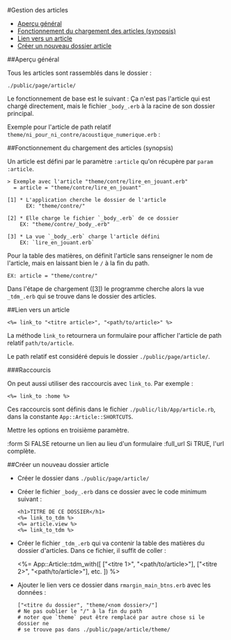 #Gestion des articles

* [Aperçu général](#apercu_general)
* [Fonctionnement du chargement des articles (synopsis)](#fonctionnement_chargement_article)
* [Lien vers un article](#lien_vers_un_article)
* [Créer un nouveau dossier article](#creer_nouveau_dossier_article)

<a name='apercu_general'></a>
##Aperçu général

Tous les articles sont rassemblés dans le dossier&nbsp;:

    ./public/page/article/

Le fonctionnement de base est le suivant&nbsp;: Ça n'est pas l'article qui est chargé directement, mais le fichier `_body_.erb` à la racine de son dossier principal.

Exemple pour l'article de path relatif `theme/ni_pour_ni_contre/acoustique_numerique.erb`&nbsp;:

<a name='fonctionnement_chargement_article'></a>
##Fonctionnement du chargement des articles (synopsis)

Un article est défini par le paramètre `:article` qu'on récupère par `param :article`.

    > Exemple avec l'article "theme/contre/lire_en_jouant.erb"
      = article = "theme/contre/lire_en_jouant"
      
    [1] * L'application cherche le dossier de l'article
          EX: "theme/contre/"
    
    [2] * Elle charge le fichier `_body_.erb` de ce dossier
        EX: "theme/contre/_body_.erb"
    
    [3] * La vue `_body_.erb` charge l'article défini
        EX: `lire_en_jouant.erb`

Pour la table des matières, on définit l'article sans renseigner le nom de l'article, mais en laissant bien le `/` à la fin du path.

    EX: article = "theme/contre/"

Dans l'étape de chargement ([3]) le programme cherche alors la vue `_tdm_.erb` qui se trouve dans le dossier des articles.

<a name='lien_vers_un_article'></a>
##Lien vers un article

    <%= link_to "<titre article>", "<path/to/article>" %>

La méthode `link_to` retournera un formulaire pour afficher l'article de path relatif `path/to/article`.

Le path relatif est considéré depuis le dossier `./public/page/article/`.

###Raccourcis

On peut aussi utiliser des raccourcis avec `link_to`. Par exemple&nbsp;:

    <%= link_to :home %>

Ces raccourcis sont définis dans le fichier `./public/lib/App/article.rb`, dans la constante `App::Article::SHORTCUTS`.

Mettre les options en troisième paramètre.

  :form       Si FALSE retourne un lien au lieu d'un formulaire
  :full_url   Si TRUE, l'url complète.

<a name='creer_nouveau_dossier_article'></a>
##Créer un nouveau dossier article

* Créer le dossier dans `./public/page/article/`
* Créer le fichier `_body_.erb` dans ce dossier avec le code minimum suivant&nbsp;:

      <h1>TITRE DE CE DOSSIER</h1>
      <%= link_to_tdm %>
      <%= article.view %>
      <%= link_to_tdm %>
* Créer le fichier `_tdm_.erb` qui va contenir la table des matières du dossier d'articles. Dans ce fichier, il suffit de coller&nbsp;:

    <%=
      App::Article::tdm_with([
        ["<titre 1>", "<path/to/article>"],
        ["<titre 2>", "<path/to/article>"],
        etc.
      ])
    %>
* Ajouter le lien vers ce dossier dans `rmargin_main_btns.erb` avec les données&nbsp;:
  
      ["<titre du dossier", "theme/<nom dossier>/"]
      # Ne pas oublier le "/" à la fin du path
      # noter que `theme` peut être remplacé par autre chose si le dossier ne
      # se trouve pas dans ./public/page/article/theme/
